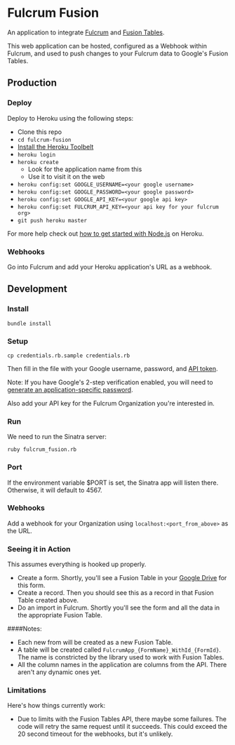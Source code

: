 Fulcrum Fusion
==============

An application to integrate [Fulcrum](http://fulcrumapp.com/) and [Fusion Tables](http://www.google.com/drive/apps.html#fusiontables).

This web application can be hosted, configured as a Webhook within Fulcrum,
and used to push changes to your Fulcrum data to Google's Fusion Tables.

Production
----------

### Deploy

Deploy to Heroku using the following steps:

- Clone this repo
- `cd fulcrum-fusion`
- [Install the Heroku Toolbelt](https://toolbelt.heroku.com/)
- `heroku login`
- `heroku create`
  - Look for the application name from this
  - Use it to visit it on the web
- `heroku config:set GOOGLE_USERNAME=<your google username>`
- `heroku config:set GOOGLE_PASSWORD=<your google password>`
- `heroku config:set GOOGLE_API_KEY=<your google api key>`
- `heroku config:set FULCRUM_API_KEY=<your api key for your fulcrum org>`
- `git push heroku master`

For more help check out [how to get started with Node.js](https://devcenter.heroku.com/articles/getting-started-with-nodejs) on Heroku.

### Webhooks

Go into Fulcrum and add your Heroku application's URL as a webhook.

Development
-----------

### Install

```
bundle install
```

### Setup

```
cp credentials.rb.sample credentials.rb
```

Then fill in the file with your Google username, password, and [API token](https://cloud.google.com/console).

Note: If you have Google's 2-step verification enabled, you will need to
[generate an application-specific password](https://accounts.google.com/b/0/IssuedAuthSubTokens).

Also add your API key for the Fulcrum Organization you're interested in.

### Run

We need to run the Sinatra server:

```
ruby fulcrum_fusion.rb
```

### Port

If the environment variable $PORT is set, the Sinatra app will listen there.
Otherwise, it will default to 4567.

### Webhooks

Add a webhook for your Organization using `localhost:<port_from_above>` as the
URL.

### Seeing it in Action

This assumes everything is hooked up properly.

* Create a form. Shortly, you'll see a Fusion Table in your [Google
Drive](https://drive.google.com/#query?view=2&filter=tables) for this form.
* Create a record. Then you should see this as a record in that Fusion Table
created above.
* Do an import in Fulcrum. Shortly you'll see the form and all the data in the
appropriate Fusion Table.

####Notes:

- Each new from will be created as a new Fusion Table.
- A table will be created called `FulcrumApp_{FormName}_WithId_{FormId}`. The
  name is constricted by the library used to work with Fusion Tables.
- All the column names in the application are columns from the API. There
  aren't any dynamic ones yet.

### Limitations

Here's how things currently work:

- Due to limits with the Fusion Tables API, there maybe some failures.  The
  code will retry the same request until it succeeds. This could exceed the 20
  second timeout for the webhooks, but it's unlikely.


